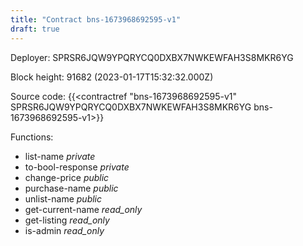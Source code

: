 ```yaml
---
title: "Contract bns-1673968692595-v1"
draft: true
---
```

Deployer: SPRSR6JQW9YPQRYCQ0DXBX7NWKEWFAH3S8MKR6YG


 



Block height: 91682 (2023-01-17T15:32:32.000Z)

Source code: {{<contractref "bns-1673968692595-v1" SPRSR6JQW9YPQRYCQ0DXBX7NWKEWFAH3S8MKR6YG bns-1673968692595-v1>}}

Functions:

* list-name _private_
* to-bool-response _private_
* change-price _public_
* purchase-name _public_
* unlist-name _public_
* get-current-name _read_only_
* get-listing _read_only_
* is-admin _read_only_
